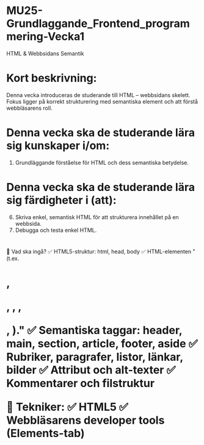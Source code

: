 # MU25-Grundlaggande_Frontend_programmering-Vecka1
HTML &amp; Webbsidans Semantik

# Kort beskrivning:
Denna vecka introduceras de studerande till HTML – webbsidans skelett. Fokus ligger på korrekt strukturering med semantiska element och att förstå webbläsarens roll.

# Denna vecka ska de studerande lära sig kunskaper i/om: 
1. Grundläggande förståelse för HTML och dess semantiska betydelse. 

# Denna vecka ska de studerande lära sig färdigheter i (att): 
6. Skriva enkel, semantisk HTML för att strukturera innehållet på en webbsida.
11. Debugga och testa enkel HTML.

#
📌 Vad ska ingå?
✅ HTML5-struktur: html, head, body
✅ HTML-elementen "(t.ex. <h1>, <p>, <img>, <a>, <div>, <span>)."
✅ Semantiska taggar: header, main, section, article, footer, aside
✅ Rubriker, paragrafer, listor, länkar, bilder
✅ Attribut och alt-texter
✅ Kommentarer och filstruktur

📌 Tekniker:
✅ HTML5
✅ Webbläsarens developer tools (Elements-tab)
